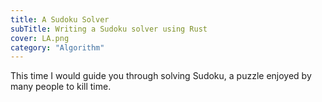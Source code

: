 ```yaml
---
title: A Sudoku Solver
subTitle: Writing a Sudoku solver using Rust
cover: LA.png
category: "Algorithm"
---
```


This time I would guide you through solving Sudoku, a puzzle enjoyed by many people to kill time.
